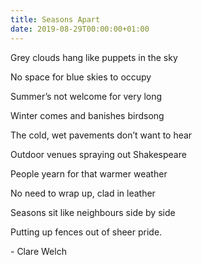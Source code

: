 ```yaml
---
title: Seasons Apart
date: 2019-08-29T00:00:00+01:00
---
```


Grey clouds hang like puppets in the sky

No space for blue skies to occupy

Summer’s not welcome for very long

Winter comes and banishes birdsong

The cold, wet pavements don’t want to hear

Outdoor venues spraying out Shakespeare

People yearn for that warmer weather

No need to wrap up, clad in leather

Seasons sit like neighbours side by side

Putting up fences out of sheer pride.

\- Clare Welch
